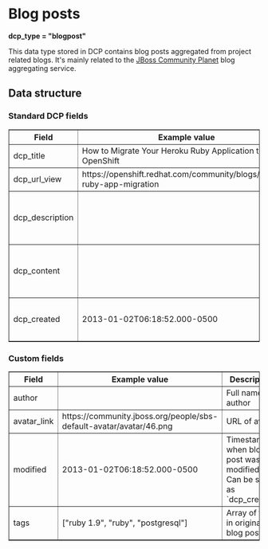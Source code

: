 Blog posts
==========

**dcp\_type = "blogpost"**

This data type stored in DCP contains blog posts aggregated from project related blogs. 
It's mainly related to the [JBoss Community Planet](http://planet.jboss.org) blog aggregating service.

## Data structure

### Standard DCP fields
<table border="1">
<thead>
  <th>Field</th>
  <th>Example value</th>
  <th width="63%">Description</th>
</thead>
<tbody>
<tr><td>dcp_title</td><td>How to Migrate Your Heroku Ruby Application to OpenShift</td><td>Blog post title</td></tr>
<tr><td>dcp_url_view</td><td>https://openshift.redhat.com/community/blogs/heroku-ruby-app-migration</td><td>URL of blog post</td></tr>
<tr><td>dcp_description</td><td></td><td>Shorted description containing only clear text</td></tr>
<tr><td>dcp_content</td><td></td><td>Full rendered blog post. Can contain HTML tags</td></tr>
<tr><td>dcp_created</td><td>2013-01-02T06:18:52.000-0500</td><td>Timestamp when blog post was published</td></tr>
</tbody>
</table>


### Custom fields
<table border="1">
<thead>
  <th>Field</th>
  <th>Example value</th>
  <th width="63%">Description</th>
</thead>
<tbody>
<tr><td>author</td><td></td><td>Full name of author</td></tr>
<tr><td>avatar_link</td><td>https://community.jboss.org/people/sbs-default-avatar/avatar/46.png</td><td>URL of avatar</td></tr>
<tr><td>modified</td><td>2013-01-02T06:18:52.000-0500</td><td>Timestamp when blog post was modified. Can be same as `dcp_created`</td></tr>
<tr><td>tags</td><td>["ruby 1.9", "ruby", "postgresql"]</td><td>Array of tags in original blog posts</td></tr>
</tbody>
</table>

